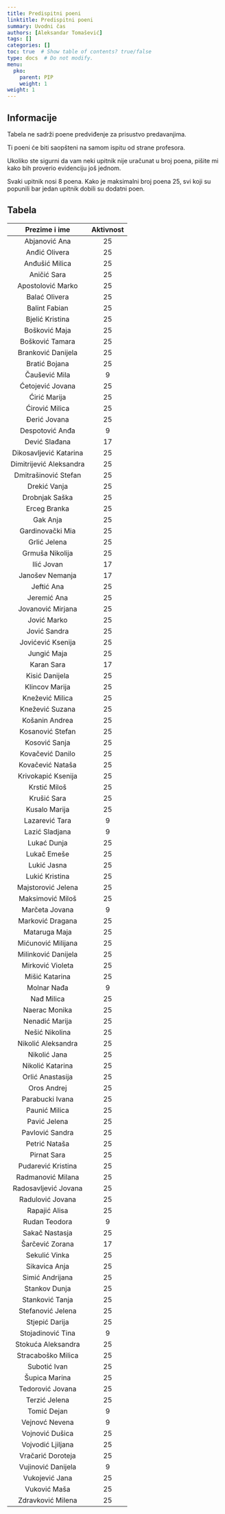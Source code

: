 ```yaml
---
title: Predispitni poeni
linktitle: Predispitni poeni
summary: Uvodni čas
authors: [Aleksandar Tomašević]
tags: []
categories: []
toc: true  # Show table of contents? true/false
type: docs  # Do not modify.
menu:
  pko:
    parent: PIP
    weight: 1
weight: 1
---
```


## Informacije

Tabela ne sadrži poene predviđenje za prisustvo predavanjima.

Ti poeni će biti saopšteni na samom ispitu od strane profesora.

Ukoliko ste sigurni da vam neki upitnik nije uračunat u broj poena, pišite mi kako bih proverio evidenciju još jednom.

Svaki upitnik nosi 8 poena. Kako je maksimalni broj poena 25, svi koji su popunili bar jedan upitnik dobili su dodatni poen.

## Tabela

|       Prezime i ime      | Aktivnost |
|:------------------------:|:---------:|
|       Abjanović Ana      |     25    |
|       Anđić Olivera      |     25    |
|      Anđušić Milica      |     25    |
|       Aničić Sara        |     25    |
|     Apostolović Marko    |     25    |
|       Balać Olivera      |     25    |
|       Balint Fabian      |     25    |
|      Bjelić Kristina     |     25    |
|       Bošković Maja      |     25    |
|      Bošković Tamara     |     25    |
|    Branković Danijela    |     25    |
|       Bratić Bojana      |     25    |
|       Čaušević Mila      |     9     |
|     Ćetojević Jovana     |     25    |
|       Ćirić Marija       |     25    |
|      Ćirović Milica      |     25    |
|       Đerić Jovana       |     25    |
|      Despotović Anđa     |     9     |
|       Dević Slađana      |     17    |
|  Dikosavljević Katarina  |     25    |
| Dimitrijević Aleksandra  |     25    |
|   Dmitrašinović Stefan   |     25    |
|       Drekić Vanja       |     25    |
|      Drobnjak Saška      |     25    |
|       Erceg Branka       |     25    |
|         Gak Anja         |     25    |
|     Gardinovački Mia     |     25    |
|       Grlić Jelena       |     25    |
|      Grmuša Nikolija     |     25    |
|        Ilić Jovan        |     17    |
|      Janošev Nemanja     |     17    |
|        Jeftić Ana        |     25    |
|        Jeremić Ana       |     25    |
|     Jovanović Mirjana    |     25    |
|        Jović Marko       |     25    |
|       Jović Sandra       |     25    |
|     Jovićević Ksenija    |     25    |
|        Jungić Maja       |     25    |
|        Karan Sara        |     17    |
|      Kisić Danijela      |     25    |
|      Klincov Marija      |     25    |
|     Knežević Milica      |     25    |
|      Knežević Suzana     |     25    |
|      Košanin Andrea      |     25    |
|     Kosanović Stefan     |     25    |
|       Kosović Sanja      |     25    |
|     Kovačević Danilo     |     25    |
|     Kovačević Nataša     |     25    |
|    Krivokapić Ksenija    |     25    |
|       Krstić Miloš       |     25    |
|       Krušić Sara        |     25    |
|       Kusalo Marija      |     25    |
|      Lazarević Tara      |     9     |
|      Lazić Sladjana      |     9     |
|        Lukać Dunja       |     25    |
|        Lukač Emeše       |     25    |
|        Lukić Jasna       |     25    |
|      Lukić Kristina      |     25    |
|    Majstorović Jelena    |     25    |
|     Maksimović Miloš     |     25    |
|      Marčeta Jovana      |     9     |
|     Marković Dragana     |     25    |
|       Mataruga Maja      |     25    |
|    Mićunović Milijana    |     25    |
|    Milinković Danijela   |     25    |
|     Mirković Violeta     |     25    |
|      Mišić Katarina      |     25    |
|        Molnar Nađa       |     9     |
|        Nađ Milica        |     25    |
|       Naerac Monika      |     25    |
|      Nenadić Marija      |     25    |
|      Nešić Nikolina      |     25    |
|    Nikolić Aleksandra    |     25    |
|       Nikolić Jana       |     25    |
|     Nikolić Katarina     |     25    |
|     Orlić Anastasija     |     25    |
|        Oros Andrej       |     25    |
|      Parabucki Ivana     |     25    |
|       Paunić Milica      |     25    |
|       Pavić Jelena       |     25    |
|      Pavlović Sandra     |     25    |
|       Petrić Nataša      |     25    |
|        Pirnat Sara       |     25    |
|    Pudarević Kristina    |     25    |
|     Radmanović Milana    |     25    |
|   Radosavljević Jovana   |     25    |
|     Radulović Jovana     |     25    |
|       Rapajić Alisa      |     25    |
|       Rudan Teodora      |     9     |
|      Sakač Nastasja      |     25    |
|      Šarčević Zorana     |     17    |
|       Sekulić Vinka      |     25    |
|       Sikavica Anja      |     25    |
|      Simić Andrijana     |     25    |
|       Stankov Dunja      |     25    |
|      Stanković Tanja     |     25    |
|     Stefanović Jelena    |     25    |
|      Stjepić Darija      |     25    |
|     Stojadinović Tina    |     9     |
|    Stokuća Aleksandra    |     25    |
|    Stracaboško Milica    |     25    |
|       Subotić Ivan       |     25    |
|       Šupica Marina      |     25    |
|     Tedorović Jovana     |     25    |
|       Terzić Jelena      |     25    |
|        Tomić Dejan       |     9     |
|      Vejnovć Nevena      |     9     |
|      Vojnović Dušica     |     25    |
|     Vojvodić Ljiljana    |     25    |
|    Vračarić Doroteja     |     25    |
|    Vujinović Danijela    |     9     |
|      Vukojević Jana      |     25    |
|       Vuković Maša       |     25    |
|     Zdravković Milena    |     25    |